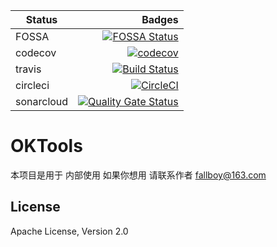 | Status | Badges |
|----------|------:|
| FOSSA | [![FOSSA Status](https://app.fossa.io/api/projects/git%2Bgithub.com%2Fokzhu%2FOKTools.svg?type=shield)](https://app.fossa.io/projects/git%2Bgithub.com%2Fokzhu%2FOKTools?ref=badge_shield) |
| codecov | [![codecov](https://codecov.io/gh/okzhu/OKTools/branch/master/graph/badge.svg)](https://codecov.io/gh/okzhu/OKTools) |
| travis | [![Build Status](https://www.travis-ci.org/okzhu/OKTools.svg?branch=master)](https://www.travis-ci.org/okzhu/OKTools) |
| circleci | [![CircleCI](https://circleci.com/gh/okzhu/OKTools.svg?style=svg)](https://circleci.com/gh/okzhu/OKTools) |
| sonarcloud | [![Quality Gate Status](https://sonarcloud.io/api/project_badges/measure?project=okzhu_OKTools&metric=alert_status)](https://sonarcloud.io/dashboard?id=okzhu_OKTools) |

# OKTools

本项目是用于 内部使用 如果你想用 请联系作者 fallboy@163.com


## License

Apache License, Version 2.0